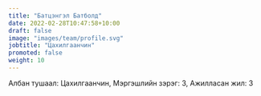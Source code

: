 ```yaml
---
title: "Батцэнгэл Батболд"
date: 2022-02-28T10:47:58+10:00
draft: false
image: "images/team/profile.svg"
jobtitle: "Цахилгаанчин"
promoted: false
weight: 10
---
```


Албан тушаал: Цахилгаанчин, Мэргэшлийн зэрэг: 3, Ажилласан жил: 3
